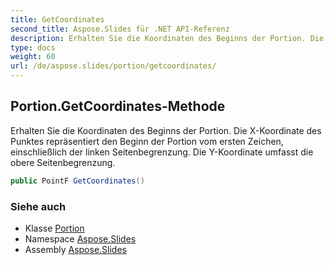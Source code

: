 ```yaml
---
title: GetCoordinates
second_title: Aspose.Slides für .NET API-Referenz
description: Erhalten Sie die Koordinaten des Beginns der Portion. Die X-Koordinate des Punktes repräsentiert den Beginn der Portion vom ersten Zeichen, einschließlich der linken Seitenbegrenzung. Die Y-Koordinate umfasst die obere Seitenbegrenzung.
type: docs
weight: 60
url: /de/aspose.slides/portion/getcoordinates/
---
```


## Portion.GetCoordinates-Methode

Erhalten Sie die Koordinaten des Beginns der Portion. Die X-Koordinate des Punktes repräsentiert den Beginn der Portion vom ersten Zeichen, einschließlich der linken Seitenbegrenzung. Die Y-Koordinate umfasst die obere Seitenbegrenzung.

```csharp
public PointF GetCoordinates()
```

### Siehe auch

* Klasse [Portion](../../portion)
* Namespace [Aspose.Slides](../../portion)
* Assembly [Aspose.Slides](../../../)

<!-- DO NOT EDIT: generiert von xmldocmd für Aspose.Slides.dll -->